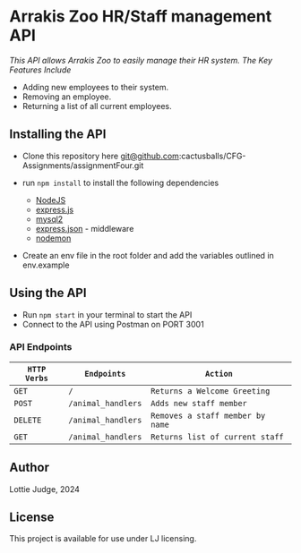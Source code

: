 # Arrakis Zoo HR/Staff management API  

_This API allows Arrakis Zoo to easily manage their HR system._
_The Key Features Include_
 - Adding new employees to their system.
 - Removing an employee. 
 - Returning a list of all current employees.

## Installing the API 

- Clone this repository here git@github.com:cactusballs/CFG-Assignments/assignmentFour.git
- run `npm install` to install the following dependencies
  - [NodeJS](https://nodejs.org/en)
  - [express.js](https://expressjs.com)
  - [mysql2](https://www.npmjs.com/package/mysql2) 
  - [express.json](https://www.geeksforgeeks.org/express-js-express-json-function/) - middleware 
  - [nodemon](https://www.npmjs.com/package/nodemon)
  
- Create an env file in the root folder and add the variables outlined in env.example
  
## Using the API 
 - Run `npm start` in your terminal to start the API
 - Connect to the API using Postman on PORT 3001 

### API Endpoints

| `HTTP Verbs` | `Endpoints` | `Action` |
| --- | --- | --- |
| `GET` | `/` | `Returns a Welcome Greeting` |
| `POST` | `/animal_handlers` | `Adds new staff member` |
| `DELETE` | `/animal_handlers` | `Removes a staff member by name` |
| `GET` | `/animal_handlers` | `Returns list of current staff` |


## Author 
Lottie Judge, 2024

## License
This project is available for use under LJ licensing.